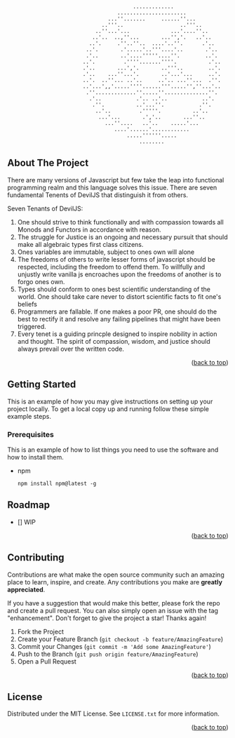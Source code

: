 
                                            .............                                           
                                       ......................                                       
                                    ...''.......     ......''...                                    
                                  ..'''..                  ..'''..                                  
                                ..''...'...             ...'....''..                                
                               ..'..  ..,''...       ...'','.   ..'..                               
                              ..'.     .''..''..  ....'..''.      .'..                              
                             ..'.       .'.....'..'''....'..       .'..                            
                             .'..       ..'....'''''....''.        ..'.                             
                            ..'.         .''''.......''''.          .'..                            
                            .'..       ...','.       ..'''..        ..'.                            
                            .'..    ...''...'.       ..'...'...     ..'.                            
                            ..'.  ..''... ..'..     ..'.. ...''...  .''.                            
                            ..'...',,'.....''''......'''.....'',''...'..                            
                             .''.............''.....''..............''.                             
                              .'..           .'.. ..'..           ..'.                              
                               .''.          ..'...''.           .''.                               
                                ..'..         .'''''.          ..'..                                
                                 ...'...       .','..       ...''..                                 
                                   ...''....   ..'..    .....'...                                   
                                      ....'......'............                                      
                                          .....''''''.....                                          
                                              ........             

## About The Project

There are many versions of Javascript but few take the leap into functional programming realm and this language solves this issue.
There are seven fundamental Tenents of DevilJS that distinguish it from others. 

Seven Tenants of DevilJS:
1) One should strive to think functionally and with compassion towards all Monods and Functors in accordance with reason.
1) The struggle for Justice is an ongoing and necessary pursuit that should make all algebraic types first class citizens.
1) Ones variables are immutable, subject to ones own will alone
1) The freedoms of others to write lesser forms of javascript should be respected, including the freedom to offend them. To willfully and unjustly write vanilla js encroaches upon the freedoms of another is to forgo ones own.
1) Types should conform to ones best scientific understanding of the world. One should take care never to distort scientific facts to fit one's beliefs
1) Programmers are fallable. If one makes a poor PR, one should do the best to rectify it and resolve any failing pipelines that might have been triggered.
1) Every tenet is a guiding princple designed to inspire nobility in action and thought. The spirit of compassion, wisdom, and justice should always prevail over the written code.

<p align="right">(<a href="#top">back to top</a>)</p>


## Getting Started
This is an example of how you may give instructions on setting up your project locally.
To get a local copy up and running follow these simple example steps.

### Prerequisites
This is an example of how to list things you need to use the software and how to install them.
* npm
  ```
  npm install npm@latest -g
  ```

## Roadmap

- [] WIP 

<p align="right">(<a href="#top">back to top</a>)</p>


## Contributing

Contributions are what make the open source community such an amazing place to learn, inspire, and create. Any contributions you make are **greatly appreciated**.

If you have a suggestion that would make this better, please fork the repo and create a pull request. You can also simply open an issue with the tag "enhancement".
Don't forget to give the project a star! Thanks again!

1. Fork the Project
2. Create your Feature Branch (`git checkout -b feature/AmazingFeature`)
3. Commit your Changes (`git commit -m 'Add some AmazingFeature'`)
4. Push to the Branch (`git push origin feature/AmazingFeature`)
5. Open a Pull Request

<p align="right">(<a href="#top">back to top</a>)</p>



<!-- LICENSE -->
## License

Distributed under the MIT License. See `LICENSE.txt` for more information.

<p align="right">(<a href="#top">back to top</a>)</p>



